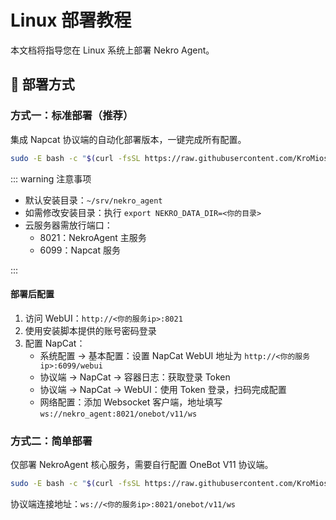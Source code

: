 # Linux 部署教程

本文档将指导您在 Linux 系统上部署 Nekro Agent。

## 🚀 部署方式

### 方式一：标准部署（推荐）

集成 Napcat 协议端的自动化部署版本，一键完成所有配置。

```bash
sudo -E bash -c "$(curl -fsSL https://raw.githubusercontent.com/KroMiose/nekro-agent/main/docker/quick_start_x_napcat.sh)"
```

::: warning 注意事项

- 默认安装目录：`~/srv/nekro_agent`
- 如需修改安装目录：执行 `export NEKRO_DATA_DIR=<你的目录>`
- 云服务器需放行端口：
  - 8021：NekroAgent 主服务
  - 6099：Napcat 服务

:::

#### 部署后配置

1. 访问 WebUI：`http://<你的服务ip>:8021`
2. 使用安装脚本提供的账号密码登录
3. 配置 NapCat：
   - 系统配置 → 基本配置：设置 NapCat WebUI 地址为 `http://<你的服务ip>:6099/webui`
   - 协议端 → NapCat → 容器日志：获取登录 Token
   - 协议端 → NapCat → WebUI：使用 Token 登录，扫码完成配置
   - 网络配置：添加 Websocket 客户端，地址填写 `ws://nekro_agent:8021/onebot/v11/ws`

### 方式二：简单部署

仅部署 NekroAgent 核心服务，需要自行配置 OneBot V11 协议端。

```bash
sudo -E bash -c "$(curl -fsSL https://raw.githubusercontent.com/KroMiose/nekro-agent/main/docker/quick_start.sh)"
```

协议端连接地址：`ws://<你的服务ip>:8021/onebot/v11/ws`
